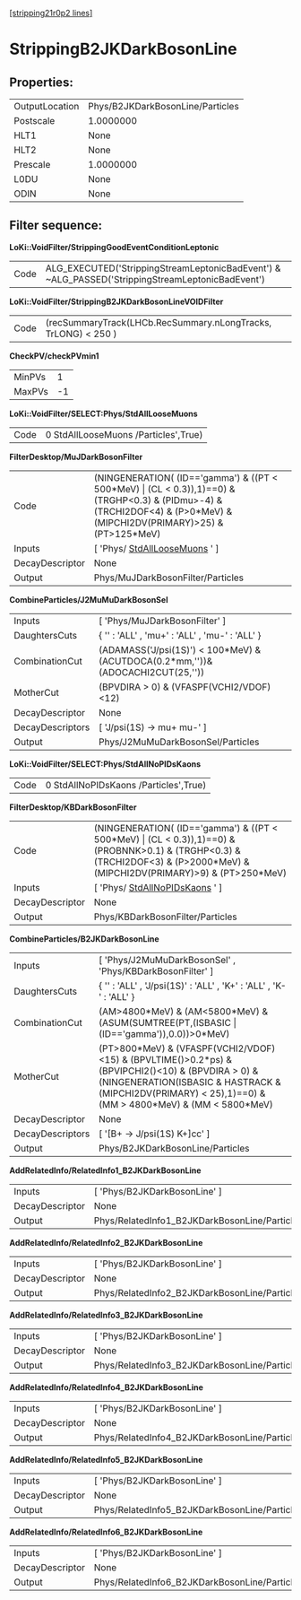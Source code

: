 [[stripping21r0p2 lines]](./stripping21r0p2-index)

# StrippingB2JKDarkBosonLine

## Properties:

|                |                                  |
|----------------|----------------------------------|
| OutputLocation | Phys/B2JKDarkBosonLine/Particles |
| Postscale      | 1.0000000                        |
| HLT1           | None                             |
| HLT2           | None                             |
| Prescale       | 1.0000000                        |
| L0DU           | None                             |
| ODIN           | None                             |

## Filter sequence:

**LoKi::VoidFilter/StrippingGoodEventConditionLeptonic**

|      |                                                                                                   |
|------|---------------------------------------------------------------------------------------------------|
| Code | ALG_EXECUTED('StrippingStreamLeptonicBadEvent') & \~ALG_PASSED('StrippingStreamLeptonicBadEvent') |

**LoKi::VoidFilter/StrippingB2JKDarkBosonLineVOIDFilter**

|      |                                                                |
|------|----------------------------------------------------------------|
| Code | (recSummaryTrack(LHCb.RecSummary.nLongTracks, TrLONG) \< 250 ) |

**CheckPV/checkPVmin1**

|        |     |
|--------|-----|
| MinPVs | 1   |
| MaxPVs | -1  |

**LoKi::VoidFilter/SELECT:Phys/StdAllLooseMuons**

|      |                                      |
|------|--------------------------------------|
| Code | 0 StdAllLooseMuons /Particles',True) |

**FilterDesktop/MuJDarkBosonFilter**

|                 |                                                                                                                                                                                  |
|-----------------|----------------------------------------------------------------------------------------------------------------------------------------------------------------------------------|
| Code            | (NINGENERATION( (ID=='gamma') & ((PT \< 500\*MeV) \| (CL \< 0.3)),1)==0) & (TRGHP\<0.3) & (PIDmu\>-4) & (TRCHI2DOF\<4) & (P\>0\*MeV) & (MIPCHI2DV(PRIMARY)\>25) & (PT\>125\*MeV) |
| Inputs          | [ 'Phys/ [StdAllLooseMuons](./stripping21r0p2-stdallloosemuons) ' ]                                                                                                            |
| DecayDescriptor | None                                                                                                                                                                             |
| Output          | Phys/MuJDarkBosonFilter/Particles                                                                                                                                                |

**CombineParticles/J2MuMuDarkBosonSel**

|                  |                                                                                    |
|------------------|------------------------------------------------------------------------------------|
| Inputs           | [ 'Phys/MuJDarkBosonFilter' ]                                                    |
| DaughtersCuts    | { '' : 'ALL' , 'mu+' : 'ALL' , 'mu-' : 'ALL' }                                     |
| CombinationCut   | (ADAMASS('J/psi(1S)') \< 100\*MeV) & (ACUTDOCA(0.2\*mm,''))& (ADOCACHI2CUT(25,'')) |
| MotherCut        | (BPVDIRA \> 0) & (VFASPF(VCHI2/VDOF)\<12)                                          |
| DecayDescriptor  | None                                                                               |
| DecayDescriptors | [ 'J/psi(1S) -\> mu+ mu-' ]                                                      |
| Output           | Phys/J2MuMuDarkBosonSel/Particles                                                  |

**LoKi::VoidFilter/SELECT:Phys/StdAllNoPIDsKaons**

|      |                                       |
|------|---------------------------------------|
| Code | 0 StdAllNoPIDsKaons /Particles',True) |

**FilterDesktop/KBDarkBosonFilter**

|                 |                                                                                                                                                                                       |
|-----------------|---------------------------------------------------------------------------------------------------------------------------------------------------------------------------------------|
| Code            | (NINGENERATION( (ID=='gamma') & ((PT \< 500\*MeV) \| (CL \< 0.3)),1)==0) & (PROBNNK\>0.1) & (TRGHP\<0.3) & (TRCHI2DOF\<3) & (P\>2000\*MeV) & (MIPCHI2DV(PRIMARY)\>9) & (PT\>250\*MeV) |
| Inputs          | [ 'Phys/ [StdAllNoPIDsKaons](./stripping21r0p2-stdallnopidskaons) ' ]                                                                                                               |
| DecayDescriptor | None                                                                                                                                                                                  |
| Output          | Phys/KBDarkBosonFilter/Particles                                                                                                                                                      |

**CombineParticles/B2JKDarkBosonLine**

|                  |                                                                                                                                                                                                                        |
|------------------|------------------------------------------------------------------------------------------------------------------------------------------------------------------------------------------------------------------------|
| Inputs           | [ 'Phys/J2MuMuDarkBosonSel' , 'Phys/KBDarkBosonFilter' ]                                                                                                                                                             |
| DaughtersCuts    | { '' : 'ALL' , 'J/psi(1S)' : 'ALL' , 'K+' : 'ALL' , 'K-' : 'ALL' }                                                                                                                                                     |
| CombinationCut   | (AM\>4800\*MeV) & (AM\<5800\*MeV) & (ASUM(SUMTREE(PT,(ISBASIC \| (ID=='gamma')),0.0))\>0\*MeV)                                                                                                                         |
| MotherCut        | (PT\>800\*MeV) & (VFASPF(VCHI2/VDOF)\<15) & (BPVLTIME()\>0.2\*ps) & (BPVIPCHI2()\<10) & (BPVDIRA \> 0) & (NINGENERATION(ISBASIC & HASTRACK & (MIPCHI2DV(PRIMARY) \< 25),1)==0) & (MM \> 4800\*MeV) & (MM \< 5800\*MeV) |
| DecayDescriptor  | None                                                                                                                                                                                                                   |
| DecayDescriptors | [ '[B+ -\> J/psi(1S) K+]cc' ]                                                                                                                                                                                      |
| Output           | Phys/B2JKDarkBosonLine/Particles                                                                                                                                                                                       |

**AddRelatedInfo/RelatedInfo1_B2JKDarkBosonLine**

|                 |                                               |
|-----------------|-----------------------------------------------|
| Inputs          | [ 'Phys/B2JKDarkBosonLine' ]                |
| DecayDescriptor | None                                          |
| Output          | Phys/RelatedInfo1_B2JKDarkBosonLine/Particles |

**AddRelatedInfo/RelatedInfo2_B2JKDarkBosonLine**

|                 |                                               |
|-----------------|-----------------------------------------------|
| Inputs          | [ 'Phys/B2JKDarkBosonLine' ]                |
| DecayDescriptor | None                                          |
| Output          | Phys/RelatedInfo2_B2JKDarkBosonLine/Particles |

**AddRelatedInfo/RelatedInfo3_B2JKDarkBosonLine**

|                 |                                               |
|-----------------|-----------------------------------------------|
| Inputs          | [ 'Phys/B2JKDarkBosonLine' ]                |
| DecayDescriptor | None                                          |
| Output          | Phys/RelatedInfo3_B2JKDarkBosonLine/Particles |

**AddRelatedInfo/RelatedInfo4_B2JKDarkBosonLine**

|                 |                                               |
|-----------------|-----------------------------------------------|
| Inputs          | [ 'Phys/B2JKDarkBosonLine' ]                |
| DecayDescriptor | None                                          |
| Output          | Phys/RelatedInfo4_B2JKDarkBosonLine/Particles |

**AddRelatedInfo/RelatedInfo5_B2JKDarkBosonLine**

|                 |                                               |
|-----------------|-----------------------------------------------|
| Inputs          | [ 'Phys/B2JKDarkBosonLine' ]                |
| DecayDescriptor | None                                          |
| Output          | Phys/RelatedInfo5_B2JKDarkBosonLine/Particles |

**AddRelatedInfo/RelatedInfo6_B2JKDarkBosonLine**

|                 |                                               |
|-----------------|-----------------------------------------------|
| Inputs          | [ 'Phys/B2JKDarkBosonLine' ]                |
| DecayDescriptor | None                                          |
| Output          | Phys/RelatedInfo6_B2JKDarkBosonLine/Particles |
